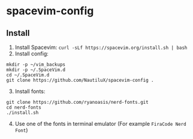 # spacevim-config

## Install

1. Install Spacevim: `curl -sLf https://spacevim.org/install.sh | bash`
2. Install config:

```
mkdir -p ~/vim_backups
mkdir -p ~/.SpaceVim.d
cd ~/.SpaceVim.d
git clone https://github.com/NautiluX/spacevim-config .
```

3. Install fonts:

```
git clone https://github.com/ryanoasis/nerd-fonts.git
cd nerd-fonts
./install.sh
```

4. Use one of the fonts in terminal emulator (For example `FiraCode Nerd Font`)
